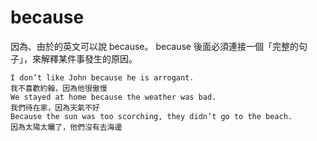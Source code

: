 # because
因為、由於的英文可以說 because。
because 後面必須連接一個「完整的句子」，來解釋某件事發生的原因。
``` 
I don’t like John because he is arrogant.
我不喜歡約翰，因為他很傲慢
We stayed at home because the weather was bad.
我們待在家，因為天氣不好
Because the sun was too scorching, they didn’t go to the beach.
因為太陽太曬了，他們沒有去海邊
```